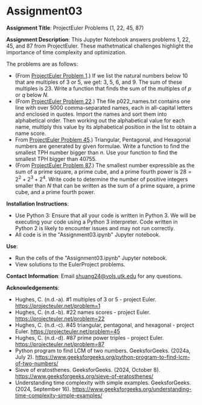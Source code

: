 # Assignment03
**Assignment Title**: ProjectEuler Problems (1, 22, 45, 87)

**Assignment Description**: 
This Jupyter Notebook answers problems 1, 22, 45, and 87 from ProjectEuler. These mathetmatical challenges highlight the importance of time complexity and optimization. 

The problems are as follows:
- (From [ProjectEuler Problem 1](https://projecteuler.net/problem=1).) If we list the natural numbers below 10 that are multiples of 3 or 5, we get: 3, 5, 6, and 9. The sum of these multiples is 23. Write a function that finds the sum of the multiples of $p$ or $q$ below $N$. 
- (From [ProjectEuler Problem 22](https://projecteuler.net/problem=22).)
The file p022_names.txt contains one line with over 5000 comma-separated names, each in all-capital letters and enclosed in quotes. Import the names and sort them into alphabetical order. Then working out the alphabetical value for each name, multiply this value by its alphabetical position in the list to obtain a name score.
- From [ProjectEuler Problem 45](https://projecteuler.net/problem=45).)
Triangular, Pentagonal, and Hexagonal numbers are generated by given formulae. Write a function to find the smallest TPH number bigger than $n$. Use your function to find the smallest TPH bigger than 40755.
- (From [ProjectEuler Problem 87](https://projecteuler.net/problem=87).)
The smallest number expressible as the sum of a prime square, a prime cube, and a prime fourth power is $28 = 2^2 + 2^3 + 2^4$. Write code to determine the number of positive integers smaller than $N$ that can be written as the sum of a prime square, a prime cube, and a prime fourth power. 


**Installation Instructions**: 
- Use Python 3: Ensure that all your code is written in Python 3. We will be executing your code using a Python 3 interpreter. Code written in Python 2 is likely to encounter issues and may not run correctly.
- All code is in the "Assignment03.ipynb" Jupyter notebook.

**Use**:
- Run the cells of the "Assignment03.ipynb" Jupyter notebook.
- View solutions to the EulerProject problems.


**Contact Information**:
Email shuang24@vols.utk.edu for any questions.

**Acknowledgements**:
- Hughes, C. (n.d.-a). #1 multiples of 3 or 5 - project Euler. https://projecteuler.net/problem=1 
- Hughes, C. (n.d.-b). #22 names scores - project Euler. https://projecteuler.net/problem=22 
- Hughes, C. (n.d.-c). #45 triangular, pentagonal, and hexagonal - project Euler. https://projecteuler.net/problem=45 
- Hughes, C. (n.d.-d). #87 prime power triples - project Euler. https://projecteuler.net/problem=87 
- Python program to find LCM of two numbers. GeeksforGeeks. (2024a, July 2). https://www.geeksforgeeks.org/python-program-to-find-lcm-of-two-numbers/ 
- Sieve of eratosthenes. GeeksforGeeks. (2024, October 8). https://www.geeksforgeeks.org/sieve-of-eratosthenes/ 
- Understanding time complexity with simple examples. GeeksforGeeks. (2024, September 16). https://www.geeksforgeeks.org/understanding-time-complexity-simple-examples/ 

